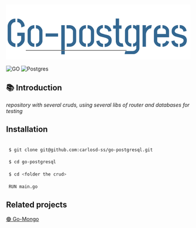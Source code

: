 <img src="https://github.com/carlosd-ss/go-postgresql/blob/master/.github/gopostgresql.svg"  height="150"> 


![GO](https://img.shields.io/badge/GO-%2300ADD8?style=for-the-badge&logo=Go&labelColor=%23444444)
![Postgres](https://img.shields.io/badge/POSTGRESQL-%23336791?style=for-the-badge&logo=PostgreSQL&logoColor=%23336791&labelColor=%23444444)

## :books: Introduction

*repository with several cruds, using several libs of router and databases for testing*



## Installation


```zsh

 $ git clone git@github.com:carlosd-ss/go-postgresql.git

 $ cd go-postgresql
 
 $ cd <folder the crud>
 
 RUN main.go
```

## Related projects

[🟢  Go-Mongo](https://github.com/carlosd-ss/go-mongo)

